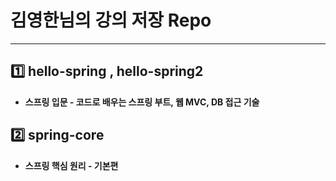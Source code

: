 # 김영한님의 강의 저장 Repo

---

## 1️⃣ hello-spring , hello-spring2

- ****스프링 입문 - 코드로 배우는 스프링 부트, 웹 MVC, DB 접근 기술****


## 2️⃣ spring-core

- ****스프링 핵심 원리 - 기본편****
